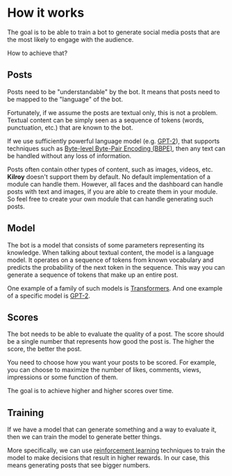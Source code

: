 # How it works

The goal is to be able to train a bot to generate social media posts
that are the most likely to engage with the audience.

How to achieve that?

## Posts

Posts need to be "understandable" by the bot.
It means that posts need to be mapped to the "language" of the bot.

Fortunately, if we assume the posts are textual only, this is not a problem.
Textual content can be simply seen
as a sequence of tokens (words, punctuation, etc.)
that are known to the bot.

If we use sufficiently powerful language model
(e.g. [GPT-2](https://huggingface.co/gpt2)),
that supports techniques such as
[Byte-level Byte-Pair Encoding (BBPE)](https://arxiv.org/abs/1909.03341),
then any text can be handled without any loss of information.

Posts often contain other types of content, such as images, videos, etc.
**Kilroy** doesn't support them by default.
No default implementation of a module can handle them.
However, all faces and the dashboard can handle posts with text and images,
if you are able to create them in your module.
So feel free to create your own module that can handle generating such posts.

## Model

The bot is a model that consists of some parameters representing its knowledge.
When talking about textual content, the model is a language model.
It operates on a sequence of tokens from known vocabulary
and predicts the probability of the next token in the sequence.
This way you can generate a sequence of tokens that make up an entire post.

One example of a family of such models is
[Transformers](https://en.wikipedia.org/wiki/Transformer_(machine_learning_model)).
And one example of a specific model is [GPT-2](https://huggingface.co/gpt2).

## Scores

The bot needs to be able to evaluate the quality of a post.
The score should be a single number that represents how good the post is.
The higher the score, the better the post.

You need to choose how you want your posts to be scored.
For example, you can choose to maximize the number of
likes, comments, views, impressions or some function of them.

The goal is to achieve higher and higher scores over time.

## Training

If we have a model that can generate something and a way to evaluate it,
then we can train the model to generate better things.

More specifically, we can use
[reinforcement learning](https://en.wikipedia.org/wiki/Reinforcement_learning)
techniques to train the model to make decisions that result in higher rewards.
In our case, this means generating posts that see bigger numbers.
